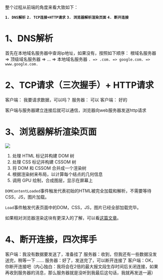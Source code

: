 整个过程从前端的角度来看大致如下：

**`1. DNS解析`**
**`2. TCP连接+HTTP请求`**
**`3. 浏览器解析渲染页面`**
**`4. 断开连接`**

# 1、DNS解析

首先在本地域名服务器中查询ip地址，如果没有，按照如下顺序：
根域名服务器 => 顶级域名服务器 => ... => 本地域名服务器
`. => .com. => google.com. => www.google.com.`

# 2、TCP请求（三次握手）+ HTTP请求

客户端： 我要请求数据，可以吗？
服务器： 可以
客户端： 好的

客户端与服务器建立连接后就可以通信，浏览器向web服务器发送http请求

#  3、浏览器解析渲染页面

![](https://user-images.githubusercontent.com/25027560/46640050-6420ad80-cb9c-11e8-991f-4f039e0eb4a9.png)

1. 处理 HTML 标记并构建 DOM 树
2. 处理 CSS 标记并构建 CSSOM 树
3. 将 DOM 和 CSSOM 合并成一个渲染树
4. 根据渲染树来布局，以计算每个结点的几何信息
5. 调用 GPU 绘制，合成图层，显示在屏幕上

`DOMContentLoaded`事件触发代表初始的HTML被完全加载和解析，不需要等待CSS，JS，图片加载。

`Load`事件触发代表页面中的DOM，CSS，JS，图片已经全部加载完毕。

如果相对浏览器渲染这块有更深入的了解，可以看[这篇文章](/blogs/network-browser/browser-rendering.md)。

# 4、断开连接，四次挥手

客户端：我没有数据要发送了，准备挂了
服务器：收到，但我还有一些数据没发送完，稍等一下
......
服务器：好了，发送完了，可以断开连接了
客户端：OK，你断开连接吧（内心独白：我将会在2倍的最大报文段生存时间后关闭连接，如果再收到服务器的消息，那么服务器就是没听到我最后这句话，我就再发送一遍）
